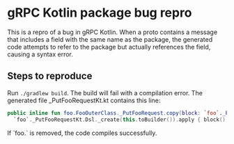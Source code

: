 # gRPC Kotlin package bug repro

This is a repro of a bug in gRPC Kotlin. When a proto contains a message that includes a field with the same name as the package, the generated code attempts to refer to the package but actually references the field, causing a syntax error.

## Steps to reproduce
Run `./gradlew build`. The build will fail with a compilation error. The generated file _PutFooRequestKt.kt contains this line:
```kotlin
public inline fun foo.FooOuterClass._PutFooRequest.copy(block: `foo`._PutFooRequestKt.Dsl.() -> kotlin.Unit): foo.FooOuterClass._PutFooRequest =
  `foo`._PutFooRequestKt.Dsl._create(this.toBuilder()).apply { block() }._build()
```
If \`foo.\` is removed, the code compiles successfully.
